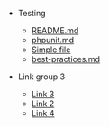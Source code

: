- Testing         
    - [README.md](README.md) 
    - [phpunit.md](phpunit.md) 
    - [Simple file](file.md) 
    - [best-practices.md](best-practices.md) 

- Link group 3      
 
    - [Link 3](file.md) 
    - [Link 2](file.md) 
    - [Link 4](file.md) 

